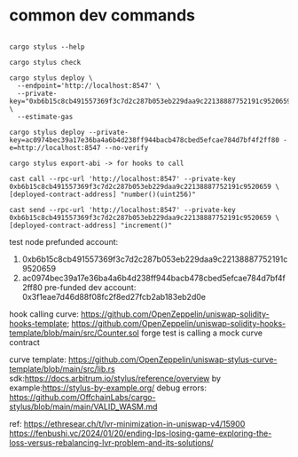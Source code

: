 common dev commands
===================
```

cargo stylus --help

cargo stylus check

cargo stylus deploy \
  --endpoint='http://localhost:8547' \
  --private-key="0xb6b15c8cb491557369f3c7d2c287b053eb229daa9c22138887752191c9520659" \
  --estimate-gas

cargo stylus deploy --private-key=ac0974bec39a17e36ba4a6b4d238ff944bacb478cbed5efcae784d7bf4f2ff80 -e=http://localhost:8547 --no-verify

cargo stylus export-abi -> for hooks to call

cast call --rpc-url 'http://localhost:8547' --private-key 0xb6b15c8cb491557369f3c7d2c287b053eb229daa9c22138887752191c9520659 \
[deployed-contract-address] "number()(uint256)"

cast send --rpc-url 'http://localhost:8547' --private-key 0xb6b15c8cb491557369f3c7d2c287b053eb229daa9c22138887752191c9520659 \
[deployed-contract-address] "increment()"
```

test node prefunded account: 
1. 0xb6b15c8cb491557369f3c7d2c287b053eb229daa9c22138887752191c9520659
2. ac0974bec39a17e36ba4a6b4d238ff944bacb478cbed5efcae784d7bf4f2ff80
pre-funded dev account: 0x3f1eae7d46d88f08fc2f8ed27fcb2ab183eb2d0e

hook calling curve: https://github.com/OpenZeppelin/uniswap-solidity-hooks-template; https://github.com/OpenZeppelin/uniswap-solidity-hooks-template/blob/main/src/Counter.sol
forge test is calling a mock curve contract

curve template: https://github.com/OpenZeppelin/uniswap-stylus-curve-template/blob/main/src/lib.rs
sdk:https://docs.arbitrum.io/stylus/reference/overview
by example:https://stylus-by-example.org/
debug errors: https://github.com/OffchainLabs/cargo-stylus/blob/main/main/VALID_WASM.md


ref:
https://ethresear.ch/t/lvr-minimization-in-uniswap-v4/15900
https://fenbushi.vc/2024/01/20/ending-lps-losing-game-exploring-the-loss-versus-rebalancing-lvr-problem-and-its-solutions/
